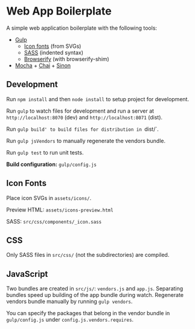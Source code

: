# Web App Boilerplate

A simple web application boilerplate with the following tools:

- [Gulp](https://github.com/gulpjs/gulp)
	- [Icon fonts](https://www.npmjs.com/package/gulp-iconfont) (from SVGs)
	- [SASS](http://sass-lang.com/documentation/file.INDENTED_SYNTAX.html) (indented syntax)
	- [Browserify](http://browserify.org/) (with browserify-shim)
- [Mocha](http://mochajs.org/) + [Chai](http://chaijs.com/) + [Sinon](http://sinonjs.org/)

## Development

Run `npm install` and then `node install` to setup project for development.

Run `gulp` to watch files for development and run a server at `http://localhost:8070` (dev) and `http://localhost:8071` (dist).

Run `gulp build' to build files for distribution in `dist/`.

Run `gulp jsVendors` to manually regenerate the vendors bundle.

Run `gulp test` to run unit tests.

__Build configuration:__ `gulp/config.js`

## Icon Fonts

Place icon SVGs in `assets/icons/`.

Preview HTML: `assets/icons-preview.html`

SASS: `src/css/components/_icon.sass`

## CSS

Only SASS files in `src/css/` (not the subdirectories) are compiled.

## JavaScript

Two bundles are created in `src/js/`: `vendors.js` and `app.js`. Separating bundles speed up building of the app bundle during watch. Regenerate vendors bundle manually by running `gulp vendors`.

You can specify the packages that belong in the vendor bundle in `gulp/config.js` under `config.js.vendors.requires`.
